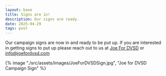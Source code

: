 ```yaml
---
layout: base
title: Signs are in!
description: Our signs are ready.
date: 2025-04-29
tags: post
---
```

Our campaign signs are now in and ready to be put up. If you are interested in getting signs to put up please reach out to us at [Joe For DVSD](https://facebook.com/JoeForDVSD) or [info@joefordvsd.com](mailto:info@joefordvsd.com)

{% image "./src/assets/images/JoeForDVSDSign.jpg", "Joe for DVSD Campaign Sign" %}
